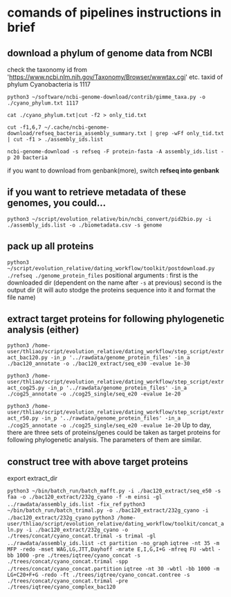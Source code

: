 # comands of pipelines instructions in brief

## download a phylum of genome data from NCBI
check the taxonomy id from 'https://www.ncbi.nlm.nih.gov/Taxonomy/Browser/wwwtax.cgi'
etc.  taxid of phylum Cyanobacteria is 1117

`python3 ~/software/ncbi-genome-download/contrib/gimme_taxa.py -o ./cyano_phylum.txt 1117`

`cat ./cyano_phylum.txt|cut -f2 > only_tid.txt`

`cut -f1,6,7 ~/.cache/ncbi-genome-download/refseq_bacteria_assembly_summary.txt | grep -wFf only_tid.txt | cut -f1 > ./assembly_ids.list`

`ncbi-genome-download -s refseq -F protein-fasta -A assembly_ids.list -p 20 bacteria`

if you want to download from genbank(more), switch **refseq into genbank** 
## if you want to retrieve metadata of these genomes, you could...
`python3 ~/script/evolution_relative/bin/ncbi_convert/pid2bio.py -i ./assembly_ids.list -o ./biometadata.csv -s genome`
## pack up all proteins
`python3 ~/script/evolution_relative/dating_workflow/toolkit/postdownload.py ./refseq ./genome_protein_files`
positional arguments : first is the downloaded dir (dependent on the name after `-s` at previous)
second is the output dir (it will auto stodge the proteins sequence into it and format the file name)

## extract target proteins for following phylogenetic analysis (either)
`python3 /home-user/thliao/script/evolution_relative/dating_workflow/step_script/extract_bac120.py -in_p '../rawdata/genome_protein_files' -in_a ./bac120_annotate -o ./bac120_extract/seq_e30 -evalue 1e-30`

`python3 /home-user/thliao/script/evolution_relative/dating_workflow/step_script/extract_cog25.py -in_p '../rawdata/genome_protein_files' -in_a ./cog25_annotate -o ./cog25_single/seq_e20 -evalue 1e-20`

`python3 /home-user/thliao/script/evolution_relative/dating_workflow/step_script/extract_r50.py -in_p '../rawdata/genome_protein_files' -in_a ./cog25_annotate -o ./cog25_single/seq_e20 -evalue 1e-20`
Up to day, there are three sets of proteins/genes could be taken as target proteins for following phylogenetic analysis.
The parameters of them are similar.

## construct tree with above target proteins
export extract_dir

`python3 ~/bin/batch_run/batch_mafft.py -i ./bac120_extract/seq_e50 -s faa -o ./bac120_extract/232g_cyano -f -m einsi -gl ../rawdata/assembly_ids.list -fix_ref`
`python3 ~/bin/batch_run/batch_trimal.py -o ./bac120_extract/232g_cyano -i ./bac120_extract/232g_cyano`
`python3 /home-user/thliao/script/evolution_relative/dating_workflow/toolkit/concat_aln.py -i ./bac120_extract/232g_cyano -o ./trees/concat/cyano_concat.trimal -s trimal -gl ../rawdata/assembly_ids.list -ct partition -no_graph`
`iqtree -nt 35 -m MFP -redo -mset WAG,LG,JTT,Dayhoff -mrate E,I,G,I+G -mfreq FU -wbtl -bb 1000 -pre ./trees/iqtree/cyano_concat -s ./trees/concat/cyano_concat.trimal -spp ./trees/concat/cyano_concat.partition`
`iqtree -nt 30 -wbtl -bb 1000 -m LG+C20+F+G -redo -ft ./trees/iqtree/cyano_concat.contree -s ./trees/concat/cyano_concat.trimal -pre ./trees/iqtree/cyano_complex_bac120`
